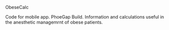 ObeseCalc

Code for mobile app.
PhoeGap Build.
Information and calculations useful in the anesthetic managemrnt of obese patients.
